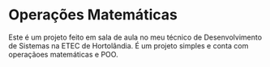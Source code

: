 # Operações Matemáticas

Este é um projeto feito em sala de aula no meu técnico de Desenvolvimento de Sistemas na ETEC de Hortolândia.
É um projeto simples e conta com operaçãoes matemáticas e POO.
